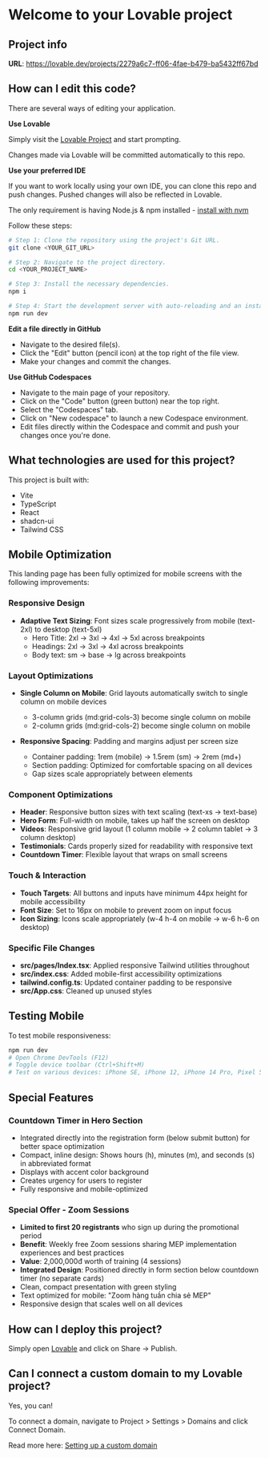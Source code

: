 # Welcome to your Lovable project

## Project info

**URL**: https://lovable.dev/projects/2279a6c7-ff06-4fae-b479-ba5432ff67bd

## How can I edit this code?

There are several ways of editing your application.

**Use Lovable**

Simply visit the [Lovable Project](https://lovable.dev/projects/2279a6c7-ff06-4fae-b479-ba5432ff67bd) and start prompting.

Changes made via Lovable will be committed automatically to this repo.

**Use your preferred IDE**

If you want to work locally using your own IDE, you can clone this repo and push changes. Pushed changes will also be reflected in Lovable.

The only requirement is having Node.js & npm installed - [install with nvm](https://github.com/nvm-sh/nvm#installing-and-updating)

Follow these steps:

```sh
# Step 1: Clone the repository using the project's Git URL.
git clone <YOUR_GIT_URL>

# Step 2: Navigate to the project directory.
cd <YOUR_PROJECT_NAME>

# Step 3: Install the necessary dependencies.
npm i

# Step 4: Start the development server with auto-reloading and an instant preview.
npm run dev
```

**Edit a file directly in GitHub**

- Navigate to the desired file(s).
- Click the "Edit" button (pencil icon) at the top right of the file view.
- Make your changes and commit the changes.

**Use GitHub Codespaces**

- Navigate to the main page of your repository.
- Click on the "Code" button (green button) near the top right.
- Select the "Codespaces" tab.
- Click on "New codespace" to launch a new Codespace environment.
- Edit files directly within the Codespace and commit and push your changes once you're done.

## What technologies are used for this project?

This project is built with:

- Vite
- TypeScript
- React
- shadcn-ui
- Tailwind CSS

## Mobile Optimization

This landing page has been fully optimized for mobile screens with the following improvements:

### Responsive Design
- **Adaptive Text Sizing**: Font sizes scale progressively from mobile (text-2xl) to desktop (text-5xl)
  - Hero Title: 2xl → 3xl → 4xl → 5xl across breakpoints
  - Headings: 2xl → 3xl → 4xl across breakpoints
  - Body text: sm → base → lg across breakpoints

### Layout Optimizations
- **Single Column on Mobile**: Grid layouts automatically switch to single column on mobile devices
  - 3-column grids (md:grid-cols-3) become single column on mobile
  - 2-column grids (md:grid-cols-2) become single column on mobile
  
- **Responsive Spacing**: Padding and margins adjust per screen size
  - Container padding: 1rem (mobile) → 1.5rem (sm) → 2rem (md+)
  - Section padding: Optimized for comfortable spacing on all devices
  - Gap sizes scale appropriately between elements

### Component Optimizations
- **Header**: Responsive button sizes with text scaling (text-xs → text-base)
- **Hero Form**: Full-width on mobile, takes up half the screen on desktop
- **Videos**: Responsive grid layout (1 column mobile → 2 column tablet → 3 column desktop)
- **Testimonials**: Cards properly sized for readability with responsive text
- **Countdown Timer**: Flexible layout that wraps on small screens

### Touch & Interaction
- **Touch Targets**: All buttons and inputs have minimum 44px height for mobile accessibility
- **Font Size**: Set to 16px on mobile to prevent zoom on input focus
- **Icon Sizing**: Icons scale appropriately (w-4 h-4 on mobile → w-6 h-6 on desktop)

### Specific File Changes
- **src/pages/Index.tsx**: Applied responsive Tailwind utilities throughout
- **src/index.css**: Added mobile-first accessibility optimizations
- **tailwind.config.ts**: Updated container padding to be responsive
- **src/App.css**: Cleaned up unused styles

## Testing Mobile
To test mobile responsiveness:
```sh
npm run dev
# Open Chrome DevTools (F12)
# Toggle device toolbar (Ctrl+Shift+M)
# Test on various devices: iPhone SE, iPhone 12, iPhone 14 Pro, Pixel 5, etc.
```

## Special Features

### Countdown Timer in Hero Section
- Integrated directly into the registration form (below submit button) for better space optimization
- Compact, inline design: Shows hours (h), minutes (m), and seconds (s) in abbreviated format
- Displays with accent color background
- Creates urgency for users to register
- Fully responsive and mobile-optimized

### Special Offer - Zoom Sessions
- **Limited to first 20 registrants** who sign up during the promotional period
- **Benefit**: Weekly free Zoom sessions sharing MEP implementation experiences and best practices
- **Value**: 2,000,000đ worth of training (4 sessions)
- **Integrated Design**: Positioned directly in form section below countdown timer (no separate cards)
- Clean, compact presentation with green styling
- Text optimized for mobile: "Zoom hàng tuần chia sẻ MEP"
- Responsive design that scales well on all devices

## How can I deploy this project?

Simply open [Lovable](https://lovable.dev/projects/2279a6c7-ff06-4fae-b479-ba5432ff67bd) and click on Share -> Publish.

## Can I connect a custom domain to my Lovable project?

Yes, you can!

To connect a domain, navigate to Project > Settings > Domains and click Connect Domain.

Read more here: [Setting up a custom domain](https://docs.lovable.dev/features/custom-domain#custom-domain)
